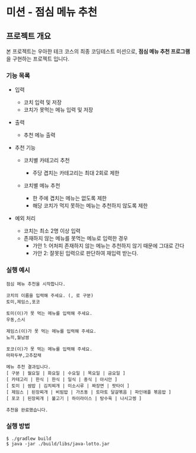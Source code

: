 # 미션 - 점심 메뉴 추천

## 프로젝트 개요
본 프로젝트는 우아한 테크 코스의 최종 코딩테스트 미션으로, **점심 메뉴 추천 프로그램**을 구현하는 프로젝트 입니다.   

### 기능 목록

- 입력
  - 코치 입력 및 저장
  - 코치가 못먹는 메뉴 입력 및 저장
  
- 출력
  - 추천 메뉴 출력
  
- 추천 기능
  - 코치별 카테고리 추천
    - 주당 겹치는 카테고리는 최대 2회로 제한
    
  - 코치별 메뉴 추천
    - 한 주에 겹치는 메뉴는 없도록 제한
    - 해당 코치가 먹지 못하는 메뉴는 추천하지 않도록 제한
    
- 예외 처리
  - 코치는 최소 2명 이상 입력
  - 존재하지 않는 메뉴를 못먹는 메뉴로 입력한 경우
    - 가안 1: 어처피 존재하지 않는 메뉴는 추천하지 않기 때문에 그대로 간다
    - 가안 2: 잘못된 입력으로 판단하여 재입력 받는다.


### 실행 예시

```
점심 메뉴 추천을 시작합니다.

코치의 이름을 입력해 주세요. (, 로 구분)
토미,제임스,포코

토미(이)가 못 먹는 메뉴를 입력해 주세요.
우동,스시

제임스(이)가 못 먹는 메뉴를 입력해 주세요.
뇨끼,월남쌈

포코(이)가 못 먹는 메뉴를 입력해 주세요.
마파두부,고추잡채

메뉴 추천 결과입니다.
[ 구분 | 월요일 | 화요일 | 수요일 | 목요일 | 금요일 ]
[ 카테고리 | 한식 | 한식 | 일식 | 중식 | 아시안 ]
[ 토미 | 쌈밥 | 김치찌개 | 미소시루 | 짜장면 | 팟타이 ]
[ 제임스 | 된장찌개 | 비빔밥 | 가츠동 | 토마토 달걀볶음 | 파인애플 볶음밥 ]
[ 포코 | 된장찌개 | 불고기 | 하이라이스 | 탕수육 | 나시고렝 ]

추천을 완료했습니다.
```


### 실행 방법
```
$ ./gradlew build
$ java -jar ./build/libs/java-lotto.jar
```